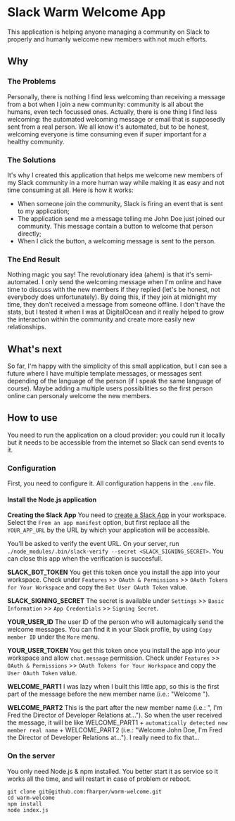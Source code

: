 # Slack Warm Welcome App

This application is helping anyone managing a community on Slack to properly and humanly welcome new members with not much efforts.

## Why

### The Problems

Personally, there is nothing I find less welcoming than receiving a message from a bot when I join a new community: community is all about the humans, even tech focussed ones. Actually, there is one thing I find less welcoming: the automated welcoming message or email that is supposedly sent from a real person. We all know it's automated, but to be honest, welcoming everyone is time consuming even if super important for a healthy community.

### The Solutions

It's why I created this application that helps me welcome new members of my Slack community in a more human way while making it as easy and not time consuming at all.
Here is how it works:

- When someone join the community, Slack is firing an event that is sent to my application;
- The application send me a message telling me John Doe just joined our community. This message contain a button to welcome that person directly;
- When I click the button, a welcoming message is sent to the person.

### The End Result

Nothing magic you say! The revolutionary idea (ahem) is that it's semi-automated. I only send the welcoming message when I'm online and have time to discuss with the new members if they replied (let's be honest, not everybody does unfortunately). By doing this, if they join at midnight my time, they don't received a message from someone offline. I don't have the stats, but I tested it when I was at DigitalOcean and it really helped to grow the interaction within the community and create more easily new relationships.

## What's next

So far, I'm happy with the simplicity of this small application, but I can see a future where I have multiple template messages, or messages sent depending of the language of the person (if I speak the same language of course). Maybe adding a multiple users possibilities so the first person online can personaly welcome the new members.

## How to use

You need to run the application on a cloud provider: you could run it locally but it needs to be accessible from the internet so Slack can send events to it.

### Configuration

First, you need to configure it. All configuration happens in the `.env` file.

#### Install the Node.js application

**Creating the Slack App**
You need to [create a Slack App](https://api.slack.com/apps?new_app=1) in your workspace. Select the `From an app manifest` option, but first replace all the `YOUR_APP_URL` by the URL by which your application will be accessible.

You'll be asked to verify the event URL. On your server, run `./node_modules/.bin/slack-verify --secret <SLACK_SIGNING_SECRET>`. You can close this app when the verification is succesfull.

**SLACK_BOT_TOKEN**
You get this token once you install the app into your workspace. Check under `Features` >> `OAuth & Permissions` >> `OAuth Tokens for Your Workspace` and copy the `Bot User OAuth Token` value.

**SLACK_SIGNING_SECRET**
The secret is available under `Settings` >> `Basic Information` >> `App Credentials` >> `Signing Secret`.

**YOUR_USER_ID**
The user ID of the person who will automagically send the welcome messages. You can find it in your Slack profile, by using `Copy member ID` under the `More` menu.

**YOUR_USER_TOKEN**
You get this token once you install the app into your workspace and allow `chat.message` permission. Check under `Features` >> `OAuth & Permissions` >> `OAuth Tokens for Your Workspace` and copy the `User OAuth Token` value.

**WELCOME_PART1**
I was lazy when I built this little app, so this is the first part of the message before the new member name (i.e.: "Welcome ").

**WELCOME_PART2**
This is the part after the new member name (i.e.: ", I'm Fred the Director of Developer Relations at..."). So when the user received the message, it will be like WELCOME_PART1 + `automatically detected new member real name` +  WELCOME_PART2 (i.e.: "Welcome John Doe, I'm Fred the Director of Developer Relations at..."). I really need to fix that...

### On the server

You only need Node.js & npm installed. You better start it as service so it works all the time, and will restart in case of problem or reboot.

```shell
git clone git@github.com:fharper/warm-welcome.git
cd warm-welcome
npm install
node index.js
```
